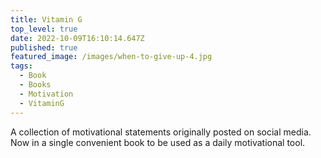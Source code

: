 ```yaml
---
title: Vitamin G
top_level: true
date: 2022-10-09T16:10:14.647Z
published: true
featured_image: /images/when-to-give-up-4.jpg
tags:
  - Book
  - Books
  - Motivation
  - VitaminG
---
```

A collection of motivational statements originally posted on social media. Now in a single convenient book to be used as a daily motivational tool.